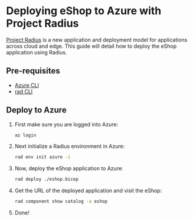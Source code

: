 # Deploying eShop to Azure with Project Radius

[Project Radius](https://radapp.dev) is a new application and deployment model for applications across cloud and edge. This guide will detail how to deploy the eShop application using Radius.

## Pre-requisites

- [Azure CLI](https://docs.microsoft.com/en-us/cli/azure/install-azure-cli?view=azure-cli-latest)
- [rad CLI](https://radapp.dev/getting-started/install-cli)

## Deploy to Azure

1. First make sure you are logged into Azure:
   ```bash
   az login
   ```
1. Next initialize a Radius environment in Azure:
   ```bash
   rad env init azure -i
   ```
1. Now, deploy the eShop application to Azure:
   ```bash
   rad deploy ./eshop.bicep
   ```
1. Get the URL of the deployed application and visit the eShop:
   ```bash
   rad component show catalog -a eshop
   ```
1. Done!
